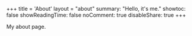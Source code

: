 +++
title = 'About'
layout = "about"
summary: "Hello, it's me."
showtoc: false
showReadingTime: false
noComment: true
disableShare: true
+++

My about page.